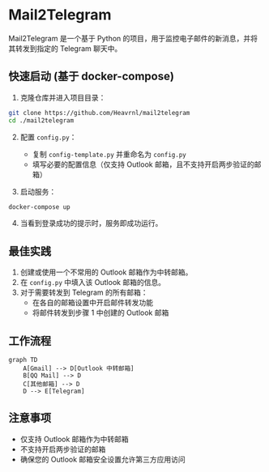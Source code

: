 # Mail2Telegram

Mail2Telegram 是一个基于 Python 的项目，用于监控电子邮件的新消息，并将其转发到指定的 Telegram 聊天中。

## 快速启动 (基于 docker-compose)

1. 克隆仓库并进入项目目录：

```bash
git clone https://github.com/Heavrnl/mail2telegram
cd ./mail2telegram
```

2. 配置 `config.py`：
   - 复制 `config-template.py` 并重命名为 `config.py`
   - 填写必要的配置信息（仅支持 Outlook 邮箱，且不支持开启两步验证的邮箱）

3. 启动服务：

```bash
docker-compose up
```

4. 当看到登录成功的提示时，服务即成功运行。

## 最佳实践

1. 创建或使用一个不常用的 Outlook 邮箱作为中转邮箱。
2. 在 `config.py` 中填入该 Outlook 邮箱的信息。
3. 对于需要转发到 Telegram 的所有邮箱：
   - 在各自的邮箱设置中开启邮件转发功能
   - 将邮件转发到步骤 1 中创建的 Outlook 邮箱

## 工作流程

```mermaid
graph TD
    A[Gmail] --> D[Outlook 中转邮箱]
    B[QQ Mail] --> D
    C[其他邮箱] --> D
    D --> E[Telegram]
```

## 注意事项

- 仅支持 Outlook 邮箱作为中转邮箱
- 不支持开启两步验证的邮箱
- 确保您的 Outlook 邮箱安全设置允许第三方应用访问
